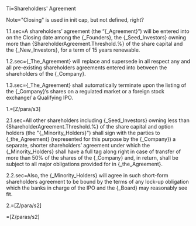 Ti=Shareholders' Agreement

Note="Closing" is used in init cap, but not defined, right?

1.1.sec=A shareholders’ agreement (the “{_Agreement}”) will be entered into on the Closing date among the {_Founders}, the {_Seed_Investors} owning more than {ShareholderAgreement.Threshold.%} of the share capital and the {_New_Investors}, for a term of 15 years renewable.  

1.2.sec={_The_Agreement} will replace and supersede in all respect any and all pre-existing shareholders agreements entered into between the shareholders of the {_Company}.

1.3.sec={_The_Agreement} shall automatically terminate upon the listing of the {_Company}’s shares on a regulated market or a foreign stock exchange/ a Qualifying IPO. 

1.=[Z/para/s3]

2.1.sec=All other shareholders including {_Seed_Investors} owning less than {ShareholderAgreement.Threshold.%} of the share capital and option holders (the "{_Minority_Holders}") shall sign with the parties to {_the_Agreement} (represented for this purpose by the {_Company}) a separate, shorter shareholders’ agreement under which the {_Minority_Holders} shall have a full tag along right in case of transfer of more than 50% of the shares of the {_Company} and, in return, shall be subject to all major obligations provided for in {_the_Agreement}. 

2.2.sec=Also, the {_Minority_Holders} will agree in such short-form shareholders agreement to be bound by the terms of any lock-up obligation which the banks in charge of the IPO and the {_Board} may reasonably see fit.

2.=[Z/para/s2]

=[Z/paras/s2]
